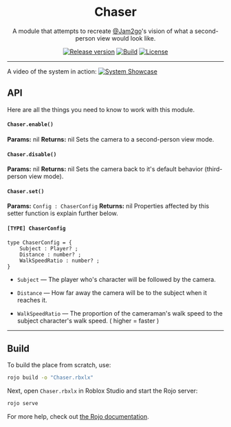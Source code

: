 <div align="center">

# Chaser
A module that attempts to recreate [@Jam2go](https://www.youtube.com/Jam2go)'s vision of what a second-person view would look like.

[![Release version](https://img.shields.io/github/v/release/AnotherSubatomo/Chaser?color=brightgreen&style=for-the-badge)](#build "Build")
[![Build](https://img.shields.io/badge/-Build-blue.svg?color=brightgreen&style=for-the-badge)](#build "Build")
[![License](https://img.shields.io/badge/-MIT-blue.svg?style=for-the-badge)](LICENSE "License")

</div>

---

A video of the system in action:
[![System Showcase](https://img.youtube.com/vi/8W-HuJNAInI/0.jpg)](https://www.youtube.com/watch?v=8W-HuJNAInI&t=9s)

## API
Here are all the things you need to know to work with this module.

#### `Chaser.enable()`
**Params:** nil
**Returns:** nil
Sets the camera to a second-person view mode.


#### `Chaser.disable()`
**Params:** nil
**Returns:** nil
Sets the camera back to it's default behavior (third-person view mode).

#### `Chaser.set()`
**Params:** `Config : ChaserConfig`
**Returns:** nil
Properties affected by this setter function is explain further below.

#### `[TYPE] ChaserConfig`
```
type ChaserConfig = {
	Subject : Player? ;
	Distance : number? ;
	WalkSpeedRatio : number? ;
}
```
* `Subject` — The player who's character will be followed by the camera.

* `Distance` — How far away the camera will be to the subject when it reaches it.

* `WalkSpeedRatio` — The proportion of the cameraman's walk speed to the subject character's walk speed. ( higher = faster )

---

## Build
To build the place from scratch, use:

```bash
rojo build -o "Chaser.rbxlx"
```

Next, open `Chaser.rbxlx` in Roblox Studio and start the Rojo server:

```bash
rojo serve
```

For more help, check out [the Rojo documentation](https://rojo.space/docs).